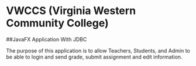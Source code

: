 # VWCCS (Virginia Western Community College)
##JavaFX Application With JDBC

The purpose of this application is to allow Teachers, Students, and Admin to be able to login
and send grade, submit assignment and edit information.  
